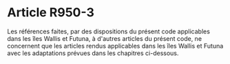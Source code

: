 # Article R950-3

Les références faites, par des dispositions du présent code applicables dans les îles Wallis et Futuna, à d'autres articles du présent code, ne concernent que les articles rendus applicables dans les îles Wallis et Futuna avec les adaptations prévues dans les chapitres ci-dessous.
